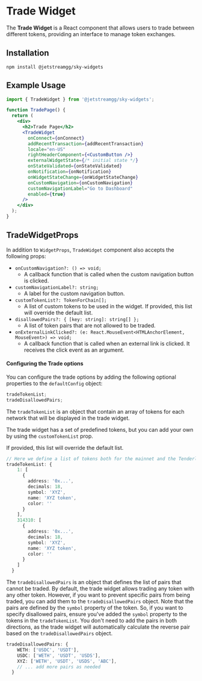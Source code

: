 # Trade Widget

The **Trade Widget** is a React component that allows users to trade between different tokens, providing an interface to manage token exchanges.

## Installation

```shell
npm install @jetstreamgg/sky-widgets
```

## Example Usage

```jsx
import { TradeWidget } from '@jetstreamgg/sky-widgets';

function TradePage() {
  return (
    <div>
      <h2>Trade Page</h2>
      <TradeWidget
        onConnect={onConnect}
        addRecentTransaction={addRecentTransaction}
        locale="en-US"
        rightHeaderComponent={<CustomButton />}
        externalWidgetState={/* initial state */}
        onStateValidated={onStateValidated}
        onNotification={onNotification}
        onWidgetStateChange={onWidgetStateChange}
        onCustomNavigation={onCustomNavigation}
        customNavigationLabel="Go to Dashboard"
        enabled={true}
      />
    </div>
  );
}
```

## TradeWidgetProps

In addition to `WidgetProps`, `TradeWidget` component also accepts the following props:

- `onCustomNavigation?: () => void;`
  - A callback function that is called when the custom navigation button is clicked.
- `customNavigationLabel?: string;`
  - A label for the custom navigation button.
- `customTokenList?: TokenForChain[];`
  - A list of custom tokens to be used in the widget. If provided, this list will override the default list.
- `disallowedPairs?: { [key: string]: string[] };`
  - A list of token pairs that are not allowed to be traded.
- `onExternalLinkClicked?: (e: React.MouseEvent<HTMLAnchorElement, MouseEvent>) => void;`
  - A callback function that is called when an external link is clicked. It receives the click event as an argument.

#### Configuring the Trade options

You can configure the trade options by adding the following optional properties to the `defaultConfig` object:

```ts
tradeTokenList;
tradeDisallowedPairs;
```

The `tradeTokenList` is an object that contain an array of tokens for each network that will be displayed in the trade widget.

The trade widget has a set of predefined tokens, but you can add your own by using the `customTokenList` prop.

If provided, this list will override the default list.

```ts
// Here we define a list of tokens both for the mainnet and the Tenderly testnet
tradeTokenList: {
    1: [
      {
        address: '0x...',
        decimals: 18,
        symbol: 'XYZ',
        name: 'XYZ token',
        color: ''
      }
    ],
    314310: [
      {
        address: '0x...',
        decimals: 18,
        symbol: 'XYZ',
        name: 'XYZ token',
        color: ''
      }
    ]
  }
```

The `tradeDisallowedPairs` is an object that defines the list of pairs that cannot be traded. By default, the trade widget allows trading any token with any other token. However, if you want to prevent specific pairs from being traded, you can add them to the `tradeDisallowedPairs` object. Note that the pairs are defined by the `symbol` property of the token. So, if you want to specify disallowed pairs, ensure you've added the `symbol` property to the tokens in the `tradeTokenList`. You don't need to add the pairs in both directions, as the trade widget will automatically calculate the reverse pair based on the `tradeDisallowedPairs` object.

```ts
tradeDisallowedPairs: {
    WETH: ['USDC', 'USDT'],
    USDC: ['WETH', 'USDT', 'USDS'],
    XYZ: ['WETH', 'USDT', 'USDS', 'ABC'],
    // ... add more pairs as needed
  }
```
